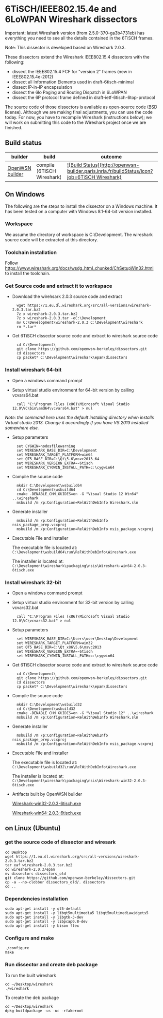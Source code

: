 # 6TiSCH/IEEE802.15.4e  and 6LoWPAN Wireshark dissectors

Important: latest Wireshark version (from 2.5.0-370-ga3b4731eb) has everything you need to see all the details contained in the 6TiSCH frames.

Note: This dissector is developed based on Wireshark 2.0.3.

These dissectors extend the Wireshark IEEE802.15.4 dissectors with the following:

* dissect the IEEE802.15.4 FCF for "version 2" frames (new in IEEE802.15.4e-2012)
* dissect all Information Elements used in draft-6tisch-minimal
* dissect IP-in-IP encapsulation
* dissect the 6lo Paging and Routing Dispatch in 6LoWPAN
* dissect the 6P protocol frame defined in draft-ietf-6tisch-6top-protocol

The source code of those dissectors is available as open-source code (BSD license). Although we are making final adjustments, you can use the code today. For now, you have to recompile Wireshark (instructions below); we will work on submitting this code to the Wireshark project once we are finished.

## Build status
|              builder                                                           |      build                 | outcome
| ------------------------------------------------------------------------------ | -------------------------- | -------
| [OpenWSN builder](http://builder.openwsn.org/job/6TiSCH%20Wireshark/)          | compile (6TiSCH Wireshark) | [![Build Status](http://openwsn-builder.paris.inria.fr/buildStatus/icon?job=6TiSCH Wireshark)](http://builder.openwsn.org/job/6TiSCH%20Wireshark/)

## On Windows

The following are the steps to install the dissector on a Windows machine.
It has been tested on a computer with Windows 8.1-64-bit version installed.

### Workspace

We assume the directory of workspace is C:\Development. The wireshark source code will be extracted at this directory.

### Toolchain installation

Follow https://www.wireshark.org/docs/wsdg_html_chunked/ChSetupWin32.html to install the toolchain.

### Get Source code and extract it to workspace
- Download the wirehsark 2.0.3 source code and extract
        
        wget https://1.eu.dl.wireshark.org/src/all-versions/wireshark-2.0.3.tar.bz2
        7z x wireshark-2.0.3.tar.bz2
        7z x wireshark-2.0.3.tar -oC:\Development
        mv C:\Development\wireshark-2.0.3 C:\Development\wireshark
        rm *.tar*


- Get 6TiSCH dissector source code and extract to wireshark source code

        cd C:\Development\
        git clone https://github.com/openwsn-berkeley/dissectors.git
        cd dissectors
        cp packet* C:\Development\wireshark\epan\dissectors

### Install wireshark 64-bit
- Open a windows command prompt
- Setup virtual studio environment for 64-bit version by calling vcvars64.bat

        call "C:\Program Files (x86)\Microsoft Visual Studio 12.0\VC\bin\amd64\vcvars64.bat" > nul

*Note: the command here uses the default installing directory when installs Virtual studio 2013. Change it accordingly if you have VS 2013 installed somewhere else.*

- Setup parameters
    
        set CYGWIN=nodosfilewarning
        set WIRESHARK_BASE_DIR=C:\Development
        set WIRESHARK_TARGET_PLATFORM=win64
        set QT5_BASE_DIR=C:\Qt\5.6\msvc2013_64
        set WIRESHARK_VERSION_EXTRA=-6tisch
        set WIRESHARK_CYGWIN_INSTALL_PATH=c:\cygwin64

- Compile the source code

        mkdir C:\Development\wsbuild64
        cd C:\Development\wsbuild64
        cmake -DENABLE_CHM_GUIDES=on -G "Visual Studio 12 Win64" ..\wireshark
        msbuild /m /p:Configuration=RelWithDebInfo Wireshark.sln

- Generate installer

        msbuild /m /p:Configuration=RelWithDebInfo nsis_package_prep.vcxproj
        msbuild /m /p:Configuration=RelWithDebInfo nsis_package.vcxproj

- Executable File and installer

    The executable file is located at: `C:\Development\wsbuild64\run\RelWithDebInfo\Wireshark.exe`

    The installer is located at: `C:\Development\wireshark\packaging\nsis\Wireshark-win64-2.0.3-6tisch.exe`

### Install wireshark 32-bit
- Open a windows command prompt
- Setup virtual studio environment for 32-bit version by calling vcvars32.bat

        call "C:\Program Files (x86)\Microsoft Visual Studio 12.0\VC\vcvars32.bat" > nul

- Setup parameters
    
        set WIRESHARK_BASE_DIR=C:\Users\user\Desktop\Development
        set WIRESHARK_TARGET_PLATFORM=win32
        set QT5_BASE_DIR=C:\Qt_x86\5.6\msvc2013
        set WIRESHARK_VERSION_EXTRA=-6tisch
        set WIRESHARK_CYGWIN_INSTALL_PATH=c:\cygwin64

- Get 6TiSCH dissector source code and extract to wireshark source code
    
        cd C:\Development\
        git clone https://github.com/openwsn-berkeley/dissectors.git
        cd dissectors
        cp packet* C:\Development\wireshark\epan\dissectors

- Compile the source code

        mkdir C:\Development\wsbuild32
        cd C:\Development\wsbuild32
        cmake -DENABLE_CHM_GUIDES=on -G "Visual Studio 12" ..\wireshark
        msbuild /m /p:Configuration=RelWithDebInfo Wireshark.sln

- Generate installer

        msbuild /m /p:Configuration=RelWithDebInfo nsis_package_prep.vcxproj
        msbuild /m /p:Configuration=RelWithDebInfo nsis_package.vcxproj

- Executable File and installer

    The executable file is located at: `C:\Development\wsbuild32\run\RelWithDebInfo\Wireshark.exe`

    The installer is located at: `C:\Development\wireshark\packaging\nsis\Wireshark-win32-2.0.3-6tisch.exe`

- Artifacts built by OpenWSN builder

    [Wireshark-win32-2.0.3-6tisch.exe](http://builder.openwsn.org/job/6TiSCH%20Wireshark/lastSuccessfulBuild/artifact/Wireshark-win32-2.0.3-6tisch.exe)

    [Wireshark-win64-2.0.3-6tisch.exe](http://builder.openwsn.org/job/6TiSCH%20Wireshark/lastSuccessfulBuild/artifact/Wireshark-win64-2.0.3-6tisch.exe "Wireshark-win64-2.0.3-6tisch.exe")

## on Linux (Ubuntu)

### get the source code of dissector and wiresark

    cd Desktop
    wget https://1.eu.dl.wireshark.org/src/all-versions/wireshark-2.0.3.tar.bz2
    tar xaf wireshark-2.0.3.tar.bz2
    cd wireshark-2.0.3/epan
    mv dissectors dissectors_old
    git clone https://github.com/openwsn-berkeley/dissectors.git
    cp -a --no-clobber dissectors_old/. dissectors
    cd ..

### Dependencies installation

    sudo apt-get install -y qt5-default
    sudo apt-get install -y libqt5multimedia5 libqt5multimediawidgets5
    sudo apt-get install -y libgtk-3-dev
    sudo apt-get install -y libpcap0.8-dev
    sudo apt-get install -y bison flex

### Configure and make

    ./configure
    make

### Run dissector and create deb package

To run the built wireshark 

    cd ~/Desktop/wireshark
    ./wireshark

To create the deb package

    cd ~/Desktop/wireshark
    dpkg-buildpackage -us -uc -rfakeroot
